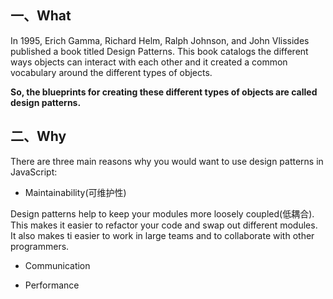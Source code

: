 
## 一、What

In 1995, Erich Gamma, Richard Helm, Ralph Johnson, and John Vlissides published a book titled Design Patterns. This book catalogs the different ways objects can interact with each other and it created a common vocabulary around the different types of objects. 

**So, the blueprints for creating these different types of objects are called design patterns.**

## 二、Why

There are three main reasons why you would want to use design patterns in JavaScript:

- Maintainability(可维护性)

Design patterns help to keep your modules more loosely coupled(低耦合). This makes it easier to refactor your code and swap out different modules. It also makes ti easier to work in large teams and to collaborate with other programmers.

- Communication




- Performance


